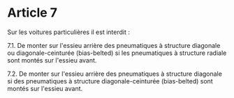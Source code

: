 # Article 7

Sur les voitures particulières il est interdit :

7.1. De monter sur l'essieu arrière des pneumatiques à structure diagonale ou diagonale-ceinturée (bias-belted) si les pneumatiques à structure radiale sont montés sur l'essieu avant.

7.2. De monter sur l'essieu arrière des pneumatiques à structure diagonale si des pneumatiques à structure diagonale-ceinturée (bias-belted) sont montés sur l'essieu avant.
